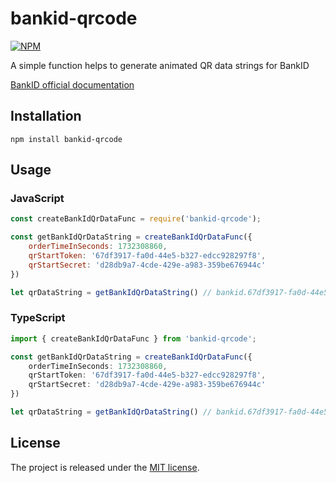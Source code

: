 # bankid-qrcode

[![NPM](https://nodei.co/npm/bankid-qrcode.png?stars&downloads)](https://nodei.co/npm/bankid-qrcode/)  

A simple function helps to generate animated QR data strings for BankID

[BankID official documentation](https://developers.bankid.com/getting-started/frontend/qr-code)  

## Installation

    npm install bankid-qrcode

## Usage

### JavaScript
```JavaScript
const createBankIdQrDataFunc = require('bankid-qrcode');

const getBankIdQrDataString = createBankIdQrDataFunc({
    orderTimeInSeconds: 1732308860,
    qrStartToken: '67df3917-fa0d-44e5-b327-edcc928297f8',
    qrStartSecret: 'd28db9a7-4cde-429e-a983-359be676944c'
})

let qrDataString = getBankIdQrDataString() // bankid.67df3917-fa0d-44e5-b327-edcc928297f8.0.dc69358e712458a66a7525beef148ae8526b1c71610eff2c16cdffb4cdac9bf8 
```

### TypeScript 
```TypeScript
import { createBankIdQrDataFunc } from 'bankid-qrcode';

const getBankIdQrDataString = createBankIdQrDataFunc({
    orderTimeInSeconds: 1732308860,
    qrStartToken: '67df3917-fa0d-44e5-b327-edcc928297f8',
    qrStartSecret: 'd28db9a7-4cde-429e-a983-359be676944c'
})

let qrDataString = getBankIdQrDataString() // bankid.67df3917-fa0d-44e5-b327-edcc928297f8.0.dc69358e712458a66a7525beef148ae8526b1c71610eff2c16cdffb4cdac9bf8 
```

## License
The project is released under the [MIT license](https://opensource.org/license/mit/).